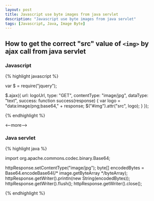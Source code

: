 ```yaml
---
layout: post
title: Javascript use byte images from java servlet
description: "Javascript use byte images from java servlet"
tags: [Javascript, Java, Image Byte]
---
```


## How to get the correct "src" value of ```<img>``` by ajax call from java servlet

### Javascript

{% highlight javascript %}

var $ = require("jquery");

$.ajax({
    url: logoUrl,
    type: "GET",
    contentType: "image/jpg",
    dataType: "text",
    success: function success(response) {
        var logo = "data:image/png;base64," + response;
        $("#img").attr("src", logo);
    }
});

{% endhighlight %}

<--more-->

### Java servlet

{% highlight java %}

import org.apache.commons.codec.binary.Base64;

httpResponse.setContentType("image/jpg");
byte[] encodedBytes = Base64.encodeBase64(/* image.getByteArray */byteArray);
httpResponse.getWriter().println(new String(encodedBytes));
httpResponse.getWriter().flush();
httpResponse.getWriter().close();

{% endhighlight %}
